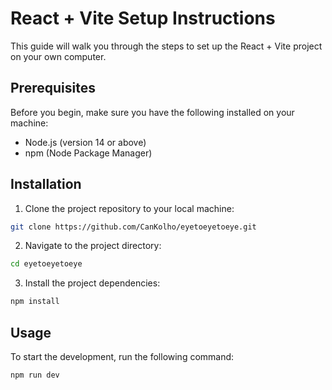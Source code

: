 # React + Vite Setup Instructions

This guide will walk you through the steps to set up the React + Vite project on your own computer.

## Prerequisites

Before you begin, make sure you have the following installed on your machine:

- Node.js (version 14 or above)
- npm (Node Package Manager)

## Installation

1. Clone the project repository to your local machine:

  ```bash
  git clone https://github.com/CanKolho/eyetoeyetoeye.git
  ```

2. Navigate to the project directory:

  ```bash
  cd eyetoeyetoeye
  ```

3. Install the project dependencies:

  ```bash
  npm install
  ```

## Usage

To start the development, run the following command:

  ```bash
  npm run dev
  ```